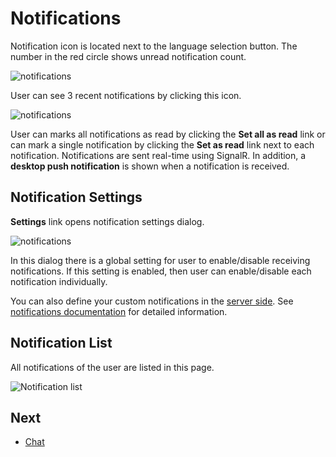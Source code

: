 # Notifications

Notification icon is located next to the language selection button. The number in the red circle shows unread notification count.

<img src="D:/Github/documents/docs/en/images/notifications-icon-1.png" alt="notifications" class="img-thumbnail" />

User can see 3 recent notifications by clicking this icon.

<img src="D:/Github/documents/docs/en/images/recent-notifications-1.png" alt="notifications" class="img-thumbnail" />

User can marks all notifications as read by clicking the **Set all as read** link or can mark a single notification by clicking the **Set as read** link next to each notification. Notifications are sent real-time using SignalR. In addition, a **desktop push notification** is shown when a notification is received.

## Notification Settings

**Settings** link opens notification settings dialog.

<img src="D:/Github/documents/docs/en/images/notification-settings-2.png" alt="notifications" class="img-thumbnail" />

In this dialog there is a global setting for user to enable/disable receiving notifications. If this setting is enabled, then user can enable/disable each notification individually.

You can also define your custom notifications in the [server side](Development-Guide-Core.md). See [notifications documentation](https://aspnetboilerplate.com/Pages/Documents/Notification-System) for detailed information.

## Notification List

All notifications of the user are listed in this page.

<img src="D:/Github/documents/docs/en/images/notifications-list-core-4.png" alt="Notification list" class="img-thumbnail" />

## Next

- [Chat](Getting-Started-Angular-Chat)